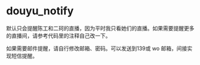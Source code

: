 # douyu_notify

默认只会提醒陈工和二珂的直播，因为平时我只看她们的直播。如果需要提醒更多的直播间，请参考代码里的注释自己改一下。

如果需要邮件提醒，请自行修改邮箱、密码。可以发送到139或 wo 邮箱，间接实现短信提醒。
